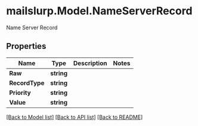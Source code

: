 # mailslurp.Model.NameServerRecord
Name Server Record

## Properties

Name | Type | Description | Notes
------------ | ------------- | ------------- | -------------
**Raw** | **string** |  | 
**RecordType** | **string** |  | 
**Priority** | **string** |  | 
**Value** | **string** |  | 

[[Back to Model list]](../README#documentation-for-models) [[Back to API list]](../README#documentation-for-api-endpoints) [[Back to README]](../README)


